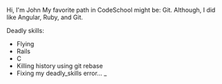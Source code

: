 Hi, I'm John
My favorite path in CodeSchool might be: Git.  Although, I did like Angular, Ruby, and Git.

Deadly skills: 
* Flying
* Rails
* C
* Killing history using git rebase
* Fixing my deadly_skills error...
_

